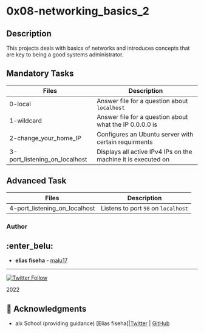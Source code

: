 # 0x08-networking_basics_2

## Description

This projects deals with basics of networks and introduces concepts that are key to being a good systems administrator.

## Mandatory Tasks

| Files | Description |
| ----- | ----------- |
| 0-local | Answer file for a question about `localhost` |
| 1-wildcard | Answer file for a question about what the IP 0.0.0.0 is |
| 2-change_your_home_IP | Configures an Ubuntu server with certain requirments |
| 3-port_listening_on_localhost | Displays all active IPv4 IPs on the machine it is executed on |

## Advanced Task

| Files | Description |
| ----- | ----------- |
| 4-port_listening_on_localhost | Listens to port `98` on `localhost` |

### Author
## :enter_belu: 
* **elias fiseha** - [malu17](https://github.com/malu17)

----
[![Twitter Follow](https://img.shields.io/twitter/follow/JulianR_30.svg?style=social&label=Follow)](https://twitter.com/eliasfiseha1)

2022
## :mega: Acknowledgments

* alx School (providing guidance)
[Elias fiseha]|[Twitter](https://twitter.com/eliasfiseha1) | [GitHub](https://github.com/malu17)
